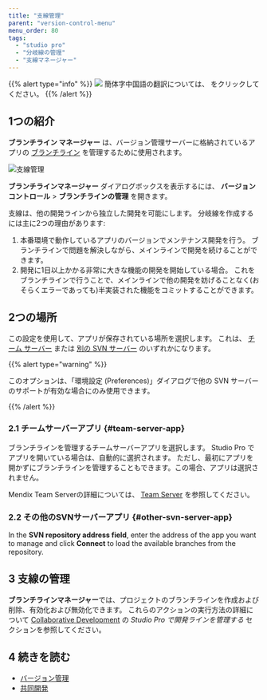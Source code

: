 ```yaml
---
title: "支線管理"
parent: "version-control-menu"
menu_order: 80
tags:
  - "studio pro"
  - "分岐線の管理"
  - "支線マネージャー"
---
```


{{% alert type="info" %}}
<img src="attachments/chinese-translation/china.png" style="display: inline-block; margin: 0" /> 簡体字中国語の翻訳については、 [<unk> <unk> <unk>](https://cdn.mendix.tencent-cloud.com/documentation/refguide8/branch-line-manager-dialog.pdf) をクリックしてください。
{{% /alert %}}

## 1つの紹介

**ブランチライン マネージャー** は、バージョン管理サーバーに格納されているアプリの [ブランチライン](version-control#branches) を管理するために使用されます。

![支線管理](attachments/version-control-menu/branch-line-manager.png)

**ブランチラインマネージャー** ダイアログボックスを表示するには、 **バージョンコントロール** > **ブランチラインの管理** を開きます。

支線は、他の開発ラインから独立した開発を可能にします。 分岐線を作成するには主に2つの理由があります:
1. 本番環境で動作しているアプリのバージョンでメンテナンス開発を行う。 ブランチラインで問題を解決しながら、メインラインで開発を続けることができます。
2. 開発に1日以上かかる非常に大きな機能の開発を開始している場合。 これをブランチラインで行うことで、メインラインで他の開発を妨げることなく(おそらくエラーであっても)半実装された機能をコミットすることができます。

## 2つの場所

この設定を使用して、アプリが保存されている場所を選択します。 これは、 [チーム サーバー](#team-server-app) または [別の SVN サーバー](#other-svn-server-app) のいずれかになります。

{{% alert type="warning" %}}

このオプションは、「環境設定 (Preferences)」ダイアログで他の SVN サーバーのサポートが有効な場合にのみ使用できます。

{{% /alert %}}

### 2.1 チームサーバーアプリ {#team-server-app}

ブランチラインを管理するチームサーバーアプリを選択します。 Studio Pro でアプリを開いている場合は、自動的に選択されます。 ただし、最初にアプリを開かずにブランチラインを管理することもできます。この場合、アプリは選択されません。

Mendix Team Serverの詳細については、 [Team Server](/developerportal/collaborate/team-server) を参照してください。

### 2.2 その他のSVNサーバーアプリ {#other-svn-server-app}

In the **SVN repository address field**, enter the address of the app you want to manage and click **Connect** to load the available branches from the repository.

## 3 支線の管理

**ブランチラインマネージャー**では、プロジェクトのブランチラインを作成および削除、有効化および無効化できます。 これらのアクションの実行方法の詳細について [Collaborative Development](collaborative-development#managing-branches) の *Studio Pro で開発ラインを管理する* セクションを参照してください。

## 4 続きを読む

* [バージョン管理](version-control)
* [共同開発](collaborative-development)
